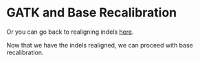 # GATK and Base Recalibration

Or you can go back to realigning indels [here](https://github.com/evansbenj/BIO720/blob/master/8_GATK_base_recalibration_and_Genotyping.md).

Now that we have the indels realigned, we can proceed with base recalibration.
